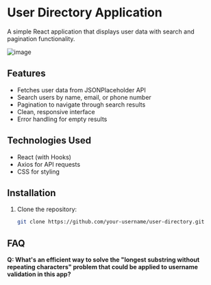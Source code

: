 

# User Directory Application

A simple React application that displays user data with search and pagination functionality.

![image](https://github.com/user-attachments/assets/d5645706-4400-4437-b1f7-e14e15afbe31)

## Features

- Fetches user data from JSONPlaceholder API
- Search users by name, email, or phone number
- Pagination to navigate through search results
- Clean, responsive interface
- Error handling for empty results

## Technologies Used

- React (with Hooks)
- Axios for API requests
- CSS for styling

## Installation

1. Clone the repository:
   ```bash
   git clone https://github.com/your-username/user-directory.git


## FAQ

**Q: What's an efficient way to solve the "longest substring without repeating characters" problem that could be applied to username validation in this app?**
